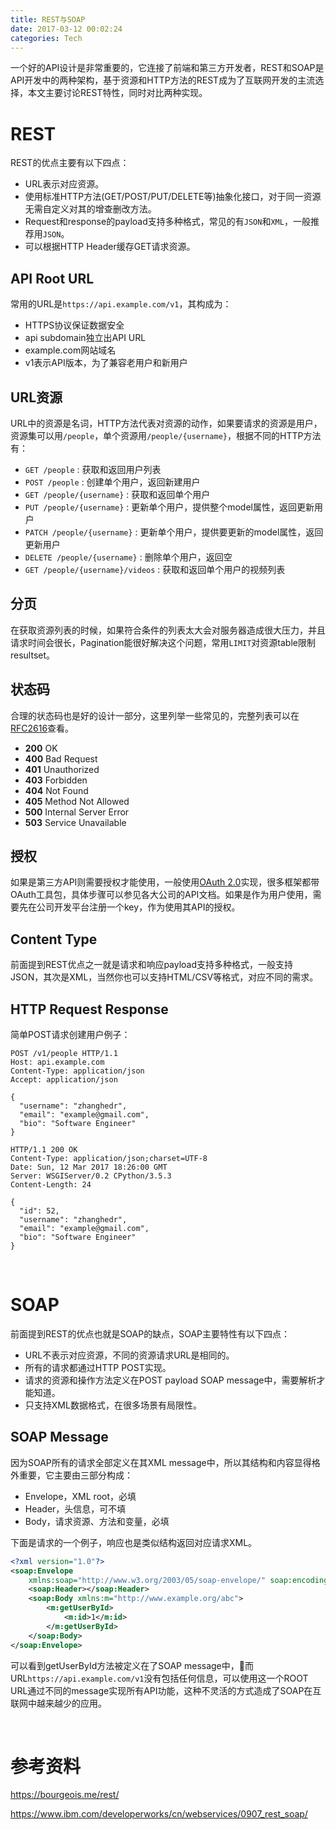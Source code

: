 ```yaml
---
title: REST与SOAP
date: 2017-03-12 00:02:24
categories: Tech
---
```


一个好的API设计是非常重要的，它连接了前端和第三方开发者，REST和SOAP是API开发中的两种架构，基于资源和HTTP方法的REST成为了互联网开发的主流选择，本文主要讨论REST特性，同时对比两种实现。

<!-- more -->

# REST

REST的优点主要有以下四点：

- URL表示对应资源。
- 使用标准HTTP方法(GET/POST/PUT/DELETE等)抽象化接口，对于同一资源无需自定义对其的增查删改方法。
- Request和response的payload支持多种格式，常见的有`JSON`和`XML`，一般推荐用`JSON`。
- 可以根据HTTP Header缓存GET请求资源。

## API Root URL

常用的URL是`https://api.example.com/v1`，其构成为：

- HTTPS协议保证数据安全
- api subdomain独立出API URL
- example.com网站域名
- v1表示API版本，为了兼容老用户和新用户

## URL资源

URL中的资源是名词，HTTP方法代表对资源的动作，如果要请求的资源是用户，资源集可以用`/people`，单个资源用`/people/{username}`，根据不同的HTTP方法有：

- `GET /people` : 获取和返回用户列表
- `POST /people` : 创建单个用户，返回新建用户
- `GET /people/{username}` : 获取和返回单个用户
- `PUT /people/{username}` : 更新单个用户，提供整个model属性，返回更新用户
- `PATCH /people/{username}`  : 更新单个用户，提供要更新的model属性，返回更新用户
- `DELETE /people/{username}` : 删除单个用户，返回空
- `GET /people/{username}/videos` : 获取和返回单个用户的视频列表

## 分页

在获取资源列表的时候，如果符合条件的列表太大会对服务器造成很大压力，并且请求时间会很长，Pagination能很好解决这个问题，常用`LIMIT`对资源table限制resultset。

## 状态码

合理的状态码也是好的设计一部分，这里列举一些常见的，完整列表可以在[RFC2616](http://www.w3.org/Protocols/rfc2616/rfc2616-sec10.html)查看。

- **200** OK
- **400** Bad Request
- **401** Unauthorized
- **403** Forbidden
- **404** Not Found
- **405** Method Not Allowed
- **500** Internal Server Error
- **503** Service Unavailable

## 授权

如果是第三方API则需要授权才能使用，一般使用[OAuth 2.0](https://tools.ietf.org/html/rfc6749)实现，很多框架都带OAuth工具包，具体步骤可以参见各大公司的API文档。如果是作为用户使用，需要先在公司开发平台注册一个key，作为使用其API的授权。

## Content Type

前面提到REST优点之一就是请求和响应payload支持多种格式，一般支持JSON，其次是XML，当然你也可以支持HTML/CSV等格式，对应不同的需求。

## HTTP Request Response

简单POST请求创建用户例子：

``` Sh
POST /v1/people HTTP/1.1
Host: api.example.com
Content-Type: application/json
Accept: application/json
 
{
  "username": "zhanghedr",
  "email": "example@gmail.com",
  "bio": "Software Engineer"
}
```

``` Sh
HTTP/1.1 200 OK
Content-Type: application/json;charset=UTF-8
Date: Sun, 12 Mar 2017 18:26:00 GMT
Server: WSGIServer/0.2 CPython/3.5.3
Content-Length: 24
 
{
  "id": 52,
  "username": "zhanghedr",
  "email": "example@gmail.com",
  "bio": "Software Engineer"
}
```

​      

# SOAP

前面提到REST的优点也就是SOAP的缺点，SOAP主要特性有以下四点：

- URL不表示对应资源，不同的资源请求URL是相同的。
- 所有的请求都通过HTTP POST实现。
- 请求的资源和操作方法定义在POST payload SOAP message中，需要解析才能知道。
- 只支持XML数据格式，在很多场景有局限性。

## SOAP Message

因为SOAP所有的请求全部定义在其XML message中，所以其结构和内容显得格外重要，它主要由三部分构成：

- Envelope，XML root，必填
- Header，头信息，可不填
- Body，请求资源、方法和变量，必填

下面是请求的一个例子，响应也是类似结构返回对应请求XML。

```xml
<?xml version="1.0"?>
<soap:Envelope
    xmlns:soap="http://www.w3.org/2003/05/soap-envelope/" soap:encodingStyle="http://www.w3.org/2003/05/soap-encoding">
    <soap:Header></soap:Header>
    <soap:Body xmlns:m="http://www.example.org/abc">
        <m:getUserById>
            <m:id>1</m:id>
        </m:getUserById>
    </soap:Body>
</soap:Envelope>
```

可以看到getUserById方法被定义在了SOAP message中，而URL`https://api.example.com/v1`没有包括任何信息，可以使用这一个ROOT URL通过不同的message实现所有API功能，这种不灵活的方式造成了SOAP在互联网中越来越少的应用。

​          

# 参考资料

https://bourgeois.me/rest/

https://www.ibm.com/developerworks/cn/webservices/0907_rest_soap/

